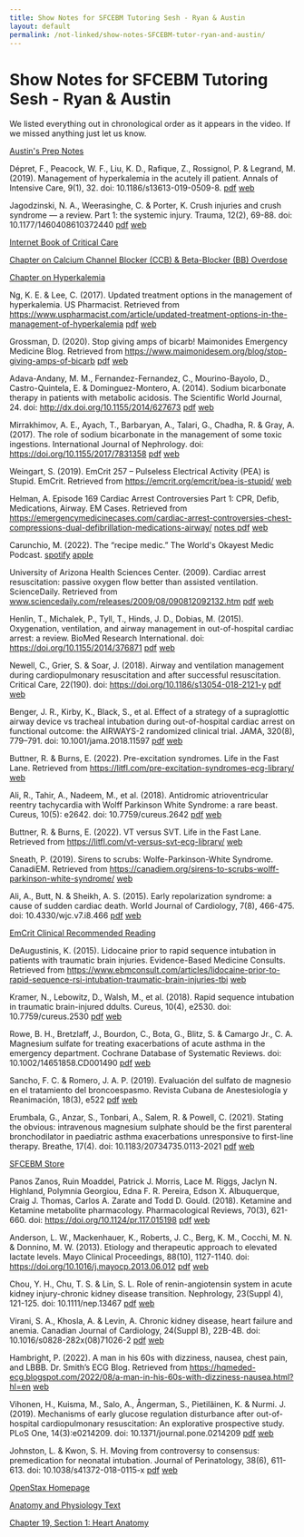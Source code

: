 ```yaml
---
title: Show Notes for SFCEBM Tutoring Sesh - Ryan & Austin
layout: default
permalink: /not-linked/show-notes-SFCEBM-tutor-ryan-and-austin/
---
```


# Show Notes for SFCEBM Tutoring Sesh - Ryan & Austin

We listed everything out in chronological order as it appears in the video.  If we missed anything just let us know.

[Austin's Prep Notes](https://archive.org/download/show-notes-sfcebm-ryan-and-austin/Austin%27s%20Notes.pdf)

Dépret, F., Peacock, W. F., Liu, K. D., Rafique, Z., Rossignol, P. & Legrand, M.  (2019).  Management of hyperkalemia in the acutely ill patient.  Annals of Intensive Care, 9(1), 32. doi: 10.1186/s13613-019-0509-8. [pdf](https://archive.org/download/show-notes-sfcebm-ryan-and-austin/Depret%2C%202019%20-%20HyperK.pdf) [web](https://annalsofintensivecare.springeropen.com/articles/10.1186/s13613-019-0509-8)

Jagodzinski, N. A., Weerasinghe, C. & Porter, K.  Crush injuries and crush syndrome — a review. Part 1: the systemic injury.  Trauma, 12(2), 69-88.  doi: 10.1177/1460408610372440  [pdf](https://archive.org/download/show-notes-sfcebm-ryan-and-austin/Jagodzinski%2C%202010%20-%20Crush.pdf) [web](https://anaesthetics.ukzn.ac.za/Libraries/TRAUMA/Crush_syndrome_Trauma_2010.pdf)

[Internet Book of Critical Care](https://emcrit.org/ibcc/toc/)

[Chapter on Calcium Channel Blocker (CCB) & Beta-Blocker (BB) Overdose](https://emcrit.org/ibcc/ccb-2/#top)

[Chapter on Hyperkalemia](https://emcrit.org/ibcc/hyperkalemia/#top)

Ng, K. E. & Lee, C.  (2017).  Updated treatment options in the management of hyperkalemia.  US Pharmacist.  Retrieved from https://www.uspharmacist.com/article/updated-treatment-options-in-the-management-of-hyperkalemia [pdf](https://archive.org/download/show-notes-sfcebm-ryan-and-austin/Ng%2C%202017%20-%20HyperK.pdf) [web](https://www.uspharmacist.com/article/updated-treatment-options-in-the-management-of-hyperkalemia)

Grossman, D. (2020).  Stop giving amps of bicarb!  Maimonides Emergency Medicine Blog.  Retrieved from https://www.maimonidesem.org/blog/stop-giving-amps-of-bicarb  [pdf](https://archive.org/download/show-notes-sfcebm-ryan-and-austin/Grossman%2C%202020%20-%20Bicarb.pdf) [web](https://www.maimonidesem.org/blog/stop-giving-amps-of-bicarb)

Adava-Andany, M. M., Fernandez-Fernandez, C., Mourino-Bayolo, D., Castro-Quintela, E. & Dominguez-Montero, A.  (2014).  Sodium bicarbonate therapy in patients with metabolic acidosis.  The Scientific World Journal, 24.  doi: http://dx.doi.org/10.1155/2014/627673  [pdf](https://archive.org/download/show-notes-sfcebm-ryan-and-austin/Adeva-Andany%2C%202015%20-%20Bicarb.pdf) [web](https://onlinelibrary.wiley.com/doi/10.1155/2014/627673)

Mirrakhimov, A. E., Ayach, T., Barbaryan, A., Talari, G., Chadha, R. & Gray, A. (2017).  The role of sodium bicarbonate in the management of some toxic ingestions.  International Journal of Nephrology.  doi: https://doi.org/10.1155/2017/7831358  [pdf](https://archive.org/download/show-notes-sfcebm-ryan-and-austin/Mirrakhimov%2C%202017%20-%20Bicarb%20vs%20Toxins.pdf) [web](https://onlinelibrary.wiley.com/doi/10.1155/2017/7831358)

Weingart, S.  (2019).  EmCrit 257 – Pulseless Electrical Activity (PEA) is Stupid.  EmCrit. Retrieved from https://emcrit.org/emcrit/pea-is-stupid/  [web](https://emcrit.org/emcrit/pea-is-stupid/)

Helman, A.  Episode 169 Cardiac Arrest Controversies Part 1: CPR, Defib, Medications, Airway.  EM Cases.  Retrieved from https://emergencymedicinecases.com/cardiac-arrest-controversies-chest-compressions-dual-defibrillation-medications-airway/  [notes pdf](https://archive.org/download/show-notes-sfcebm-ryan-and-austin/EM%20Cases%20169%20Summary.pdf) [web](https://emergencymedicinecases.com/cardiac-arrest-controversies-chest-compressions-dual-defibrillation-medications-airway/)

Carunchio, M.  (2022).  The “recipe medic.”  The World's Okayest Medic Podcast.  [spotify](https://open.spotify.com/episode/0BejJPv29iOyODG8Jmmuqk?si=NiUfDTqQR4WTMUra674Ryw) [apple](https://podcasts.apple.com/us/podcast/the-recipe-medic/id1503478715?i=1000565911668)

University of Arizona Health Sciences Center. (2009).  Cardiac arrest resuscitation: passive oxygen flow better than assisted ventilation.  ScienceDaily.  Retrieved from www.sciencedaily.com/releases/2009/08/090812092132.htm  [pdf](https://archive.org/download/show-notes-sfcebm-ryan-and-austin/Science%20Daily%2C%202009%20-%20Passive%20Oxygen%20Arrest.pdf) [web](www.sciencedaily.com/releases/2009/08/090812092132.htm)

Henlin, T., Michalek, P., Tyll, T., Hinds, J. D., Dobias, M.  (2015). Oxygenation, ventilation, and airway management in out-of-hospital cardiac arrest: a review.  BioMed Research International.  doi:  https://doi.org/10.1155/2014/376871  [pdf](https://archive.org/download/show-notes-sfcebm-ryan-and-austin/Henlin%2C%202015%20-%20Passive%20Oxygen%20Arrest.pdf) [web](https://doi.org/10.1155/2014/376871)

Newell, C., Grier, S. & Soar, J.  (2018).  Airway and ventilation management during cardiopulmonary resuscitation and after successful resuscitation. Critical Care, 22(190). doi: https://doi.org/10.1186/s13054-018-2121-y  [pdf](https://archive.org/download/show-notes-sfcebm-ryan-and-austin/Newell%2C%202018%20-%20Airway%20and%20Vent%20Arrest.pdf) [web](https://doi.org/10.1186/s13054-018-2121-y)

Benger, J. R., Kirby, K., Black, S., et al.  Effect of a strategy of a supraglottic airway device vs tracheal intubation during out-of-hospital cardiac arrest on functional outcome: the AIRWAYS-2 randomized clinical trial.  JAMA, 320(8), 779–791.  doi: 10.1001/jama.2018.11597  [pdf](https://archive.org/download/show-notes-sfcebm-ryan-and-austin/Benger%2C%202018%20-%20Airway2.pdf) [web](https://jamanetwork.com/journals/jama/fullarticle/2698493)

Buttner, R. & Burns, E.  (2022).  Pre-excitation syndromes.  Life in the Fast Lane.  Retrieved from https://litfl.com/pre-excitation-syndromes-ecg-library/  [web](https://litfl.com/pre-excitation-syndromes-ecg-library/)

Ali, R., Tahir, A., Nadeem, M., et al.  (2018).  Antidromic atrioventricular reentry tachycardia with Wolff Parkinson White Syndrome: a rare beast.  Cureus, 10(5): e2642. doi: 10.7759/cureus.2642  [pdf](https://archive.org/download/show-notes-sfcebm-ryan-and-austin/Ali%2C%202018%20-%20AAVRT%20with%20WPW.pdf) [web](https://pmc.ncbi.nlm.nih.gov/articles/PMC6050167/)

Buttner, R. & Burns, E.  (2022).  VT versus SVT.  Life in the Fast Lane.  Retrieved from https://litfl.com/vt-versus-svt-ecg-library/  [web](https://litfl.com/vt-versus-svt-ecg-library/)

Sneath, P.  (2019).  Sirens to scrubs:  Wolfe-Parkinson-White Syndrome.  CanadiEM.  Retrieved from https://canadiem.org/sirens-to-scrubs-wolff-parkinson-white-syndrome/  [web](https://canadiem.org/sirens-to-scrubs-wolff-parkinson-white-syndrome/)

Ali, A., Butt, N. & Sheikh, A. S.  (2015).  Early repolarization syndrome: a cause of sudden cardiac death.  World Journal of Cardiology, 7(8), 466-475.  doi: 10.4330/wjc.v7.i8.466  [pdf](https://archive.org/download/show-notes-sfcebm-ryan-and-austin/Ali%2C%202015%20-%20Early%20Repol.pdf) [web](https://pmc.ncbi.nlm.nih.gov/articles/PMC4549780/)

[EmCrit Clinical Recommended Reading](https://emcrit.org/books/clinical-recommended-reading/)

DeAugustinis, K.  (2015).  Lidocaine prior to rapid sequence intubation in patients with traumatic brain injuries.  Evidence-Based Medicine Consults.  Retrieved from https://www.ebmconsult.com/articles/lidocaine-prior-to-rapid-sequence-rsi-intubation-traumatic-brain-injuries-tbi  [web](https://www.ebmconsult.com/articles/lidocaine-prior-to-rapid-sequence-rsi-intubation-traumatic-brain-injuries-tbi)

Kramer, N., Lebowitz, D., Walsh, M., et al.  (2018).  Rapid sequence intubation in traumatic brain-injured ddults.  Cureus, 10(4), e2530.  doi: 10.7759/cureus.2530  [pdf](https://archive.org/download/show-notes-sfcebm-ryan-and-austin/Kramer%2C%202018%20-%20Lido%20in%20RSI.pdf) [web](https://pmc.ncbi.nlm.nih.gov/articles/PMC6017125/)

Rowe, B. H., Bretzlaff, J., Bourdon, C., Bota, G., Blitz, S. & Camargo Jr., C. A. Magnesium sulfate for treating exacerbations of acute asthma in the emergency department.  Cochrane Database of Systematic Reviews.  doi: 10.1002/14651858.CD001490  [pdf](https://archive.org/download/show-notes-sfcebm-ryan-and-austin/Rowe%2C%202000%20-%20Cochrane%20on%20Mag.pdf) [web](https://www.cochranelibrary.com/cdsr/doi/10.1002/14651858.CD001490/full)

Sancho, F. C. & Romero, J. A. P.  (2019).  Evaluación del sulfato de magnesio en el tratamiento del broncoespasmo.  Revista Cubana de Anestesiología y Reanimación, 18(3), e522  [pdf](https://archive.org/download/show-notes-sfcebm-ryan-and-austin/Sancho%2C%202019%20-%20Mag.pdf) [web](http://scielo.sld.cu/scielo.php?script=sci_arttext&pid=S1726-67182019000300009)

Erumbala, G., Anzar, S., Tonbari, A., Salem, R. & Powell, C.  (2021).  Stating the obvious: intravenous magnesium sulphate should be the first parenteral bronchodilator in paediatric asthma exacerbations unresponsive to first-line therapy.  Breathe, 17(4).  doi:  10.1183/20734735.0113-2021  [pdf](https://archive.org/download/show-notes-sfcebm-ryan-and-austin/Erumbala%2C%202021%20-%20Mag%20with%20Kids.pdf) [web](https://pmc.ncbi.nlm.nih.gov/articles/PMC8753647/)

[SFCEBM Store](https://sfcebm.com/)

Panos Zanos, Ruin Moaddel, Patrick J. Morris, Lace M. Riggs, Jaclyn N. Highland, Polymnia Georgiou, Edna F. R. Pereira, Edson X. Albuquerque, Craig J. Thomas, Carlos A. Zarate and Todd D. Gould.  (2018).  Ketamine and Ketamine metabolite pharmacology.  Pharmacological Reviews, 70(3), 621-660.  doi: https://doi.org/10.1124/pr.117.015198  [pdf](https://archive.org/download/show-notes-sfcebm-ryan-and-austin/Panos%2C%202018%20-%20Ketamine.pdf) [web](https://doi.org/10.1124/pr.117.015198)

Anderson, L. W., Mackenhauer, K., Roberts, J. C., Berg, K. M., Cocchi, M. N. & Donnino, M. W.  (2013).  Etiology and therapeutic approach to elevated lactate levels.  Mayo Clinical Proceedings, 88(10), 1127-1140.  doi: https://doi.org/10.1016/j.mayocp.2013.06.012  [pdf](https://archive.org/download/show-notes-sfcebm-ryan-and-austin/Anderson%2C%202013%20-%20Lactate.pdf) [web](https://doi.org/10.1016/j.mayocp.2013.06.012)

Chou, Y. H., Chu, T. S. & Lin, S. L. Role of renin-angiotensin system in acute kidney injury-chronic kidney disease transition.  Nephrology, 23(Suppl 4), 121-125.  doi: 10.1111/nep.13467  [pdf](https://archive.org/download/show-notes-sfcebm-ryan-and-austin/Chou%2C%202018%20-%20RAAS%20%26%20AKI%20CKD.pdf) [web](https://onlinelibrary.wiley.com/doi/10.1111/nep.13467)

Virani, S. A., Khosla, A. & Levin, A. Chronic kidney disease, heart failure and anemia.  Canadian Journal of Cardiology, 24(Suppl B), 22B-4B.  doi: 10.1016/s0828-282x(08)71026-2  [pdf](https://archive.org/download/show-notes-sfcebm-ryan-and-austin/Virani%2C%202008%20-%20CKD%2C%20HF%2C%20Anemia.pdf) [web](https://pmc.ncbi.nlm.nih.gov/articles/PMC2794442/)

Hambright, P.  (2022).  A man in his 60s with dizziness, nausea, chest pain, and LBBB.  Dr. Smith’s ECG Blog.  Retrieved from https://hqmeded-ecg.blogspot.com/2022/08/a-man-in-his-60s-with-dizziness-nausea.html?hl=en  [web](https://hqmeded-ecg.blogspot.com/2022/08/a-man-in-his-60s-with-dizziness-nausea.html?hl=en)

Vihonen, H., Kuisma, M., Salo, A., Ångerman, S., Pietiläinen, K. & Nurmi. J. (2019).  Mechanisms of early glucose regulation disturbance after out-of-hospital cardiopulmonary resuscitation: An explorative prospective study. PLoS One, 14(3):e0214209.  doi: 10.1371/journal.pone.0214209  [pdf](https://archive.org/download/show-notes-sfcebm-ryan-and-austin/Vihonen%2C%202019%20-%20Glucose%20in%20Arrest.pdf) [web](https://journals.plos.org/plosone/article?id=10.1371/journal.pone.0214209)

Johnston, L. & Kwon, S. H.  Moving from controversy to consensus: premedication for neonatal intubation.  Journal of Perinatology, 38(6), 611-613.  doi: 10.1038/s41372-018-0115-x  [pdf](https://archive.org/download/show-notes-sfcebm-ryan-and-austin/Johnston%2C%202018%20-%20Baby%20Intubation.pdf) [web](https://www.nature.com/articles/s41372-018-0115-x)

[OpenStax Homepage](https://openstax.org/)

[Anatomy and Physiology Text](https://openstax.org/details/books/anatomy-and-physiology-2e)

[Chapter 19, Section 1: Heart Anatomy](https://openstax.org/books/anatomy-and-physiology-2e/pages/19-1-heart-anatomy)
